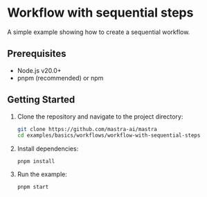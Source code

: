 # Workflow with sequential steps

A simple example showing how to create a sequential workflow.

## Prerequisites

- Node.js v20.0+
- pnpm (recommended) or npm

## Getting Started

1. Clone the repository and navigate to the project directory:

   ```bash
   git clone https://github.com/mastra-ai/mastra
   cd examples/basics/workflows/workflow-with-sequential-steps
   ```

2. Install dependencies:

   ```
   pnpm install
   ```

3. Run the example:

   ```bash
   pnpm start
   ```
